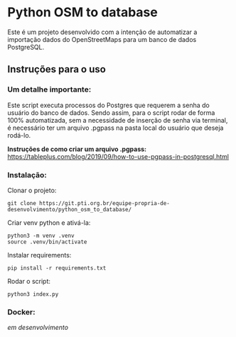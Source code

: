 # Python OSM to database

Este é um projeto desenvolvido com a intenção de automatizar a importação dados do OpenStreetMaps para um banco de dados PostgreSQL.

## Instruções para o uso

### Um detalhe importante: 
Este script executa processos do Postgres que requerem a senha do usuário do banco de dados. Sendo assim, para o script rodar de forma 100% automatizada, sem a necessidade de inserção de senha via terminal, é necessário ter um arquivo .pgpass na pasta local do usuário que deseja rodá-lo.

**Instruções de como criar um arquivo .pgpass:** https://tableplus.com/blog/2019/09/how-to-use-pgpass-in-postgresql.html

### Instalação:
Clonar o projeto:
```shell
git clone https://git.pti.org.br/equipe-propria-de-desenvolvimento/python_osm_to_database/
```
Criar venv python e ativá-la:
```shell
python3 -m venv .venv
source .venv/bin/activate
```

Instalar requirements:
```shell
pip install -r requirements.txt
```
Rodar o script:
```shell
python3 index.py
```

### Docker:
*em desenvolvimento*
